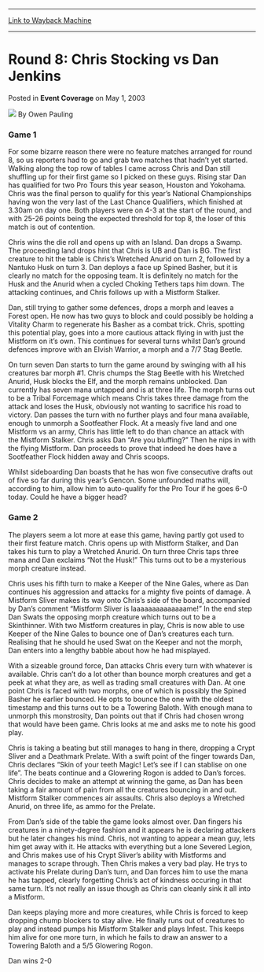 
---
[Link to Wayback Machine](https://web.archive.org/web/20171031031447/https://magic.wizards.com/en/articles/archive/event-coverage/round-8-chris-stocking-vs-dan-jenkins-2003-05-01)

[_metadata_:author]:- "Owen Pauling"
[_metadata_:description]:- "Game 1For some bizarre reason there were no feature matches arranged for round 8, so us reporters had to go and grab two matches that hadn’t yet started. Walking along the top row of tables I came across Chris and Dan still shuffling up for their first game so I picked on these guys. Rising star Dan has qualified for two Pro Tours this year season, Houston and Yokohama. Chris was the final person to qualify for this year’s National Championships having won the very last of the Last Chance Qualifiers, which finished at 3.30am on day one."
[_metadata_:generator]:- "Drupal 7 (http://drupal.org)"
[_metadata_:node]:- "768846"
[_metadata_:publish_date]:- "2003-05-01"
[_metadata_:source]:- "div-main-content"
[_metadata_:title]:- "Round 8: Chris Stocking vs Dan Jenkins"
[_metadata_:wayback_capture_timestamp]:- "2017-10-31 03:14:47"
[_metadata_:wayback_raw_url]:- "https://web.archive.org/web/20171031031447id_/https://magic.wizards.com/en/articles/archive/event-coverage/round-8-chris-stocking-vs-dan-jenkins-2003-05-01"
[_metadata_:wayback_url]:- "https://magic.wizards.com/en/articles/archive/event-coverage/round-8-chris-stocking-vs-dan-jenkins-2003-05-01"
---


Round 8: Chris Stocking vs Dan Jenkins
======================================



 Posted in **Event Coverage**
 on May 1, 2003 






![](https://media.magic.wizards.com/styles/auth_small/public/generic-avatar-150_573.png)
By Owen Pauling











### Game 1

For some bizarre reason there were no feature matches arranged for round 8, so us reporters had to go and grab two matches that hadn’t yet started. Walking along the top row of tables I came across Chris and Dan still shuffling up for their first game so I picked on these guys. Rising star Dan has qualified for two Pro Tours this year season, Houston and Yokohama. Chris was the final person to qualify for this year’s National Championships having won the very last of the Last Chance Qualifiers, which finished at 3.30am on day one. Both players were on 4-3 at the start of the round, and with 25-26 points being the expected threshold for top 8, the loser of this match is out of contention.

Chris wins the die roll and opens up with an Island. Dan drops a Swamp. The proceeding land drops hint that Chris is UB and Dan is BG. The first creature to hit the table is Chris’s Wretched Anurid on turn 2, followed by a Nantuko Husk on turn 3. Dan deploys a face up Spined Basher, but it is clearly no match for the opposing team. It is definitely no match for the Husk and the Anurid when a cycled Choking Tethers taps him down. The attacking continues, and Chris follows up with a Mistform Stalker.

Dan, still trying to gather some defences, drops a morph and leaves a Forest open. He now has two guys to block and could possibly be holding a Vitality Charm to regenerate his Basher as a combat trick. Chris, spotting this potential play, goes into a more cautious attack flying in with just the Mistform on it’s own. This continues for several turns whilst Dan’s ground defences improve with an Elvish Warrior, a morph and a 7/7 Stag Beetle. 

On turn seven Dan starts to turn the game around by swinging with all his creatures bar morph #1. Chris chumps the Stag Beetle with his Wretched Anurid, Husk blocks the Elf, and the morph remains unblocked. Dan currently has seven mana untapped and is at three life. The morph turns out to be a Tribal Forcemage which means Chris takes three damage from the attack and loses the Husk, obviously not wanting to sacrifice his road to victory. Dan passes the turn with no further plays and four mana available, enough to unmorph a Sootfeather Flock. At a measly five land and one Mistform vs an army, Chris has little left to do than chance an attack with the Mistform Stalker. Chris asks Dan “Are you bluffing?” Then he nips in with the flying Mistform. Dan proceeds to prove that indeed he does have a Sootfeather Flock hidden away and Chris scoops. 

Whilst sideboarding Dan boasts that he has won five consecutive drafts out of five so far during this year’s Gencon. Some unfounded maths will, according to him, allow him to auto-qualify for the Pro Tour if he goes 6-0 today. Could he have a bigger head?

### Game 2

The players seem a lot more at ease this game, having partly got used to their first feature match. Chris opens up with Mistform Stalker, and Dan takes his turn to play a Wretched Anurid. On turn three Chris taps three mana and Dan exclaims “Not the Husk!” This turns out to be a mysterious morph creature instead. 

Chris uses his fifth turn to make a Keeper of the Nine Gales, where as Dan continues his aggression and attacks for a mighty five points of damage. A Mistform Sliver makes its way onto Chris’s side of the board, accompanied by Dan’s comment “Mistform Sliver is laaaaaaaaaaaaaame!” In the end step Dan Swats the opposing morph creature which turns out to be a Skinthinner. With two Mistform creatures in play, Chris is now able to use Keeper of the Nine Gales to bounce one of Dan’s creatures each turn. Realising that he should he used Swat on the Keeper and not the morph, Dan enters into a lengthy babble about how he had misplayed. 

With a sizeable ground force, Dan attacks Chris every turn with whatever is available. Chris can’t do a lot other than bounce morph creatures and get a peek at what they are, as well as trading small creatures with Dan. At one point Chris is faced with two morphs, one of which is possibly the Spined Basher he earlier bounced. He opts to bounce the one with the oldest timestamp and this turns out to be a Towering Baloth. With enough mana to unmorph this monstrosity, Dan points out that if Chris had chosen wrong that would have been game. Chris looks at me and asks me to note his good play.

Chris is taking a beating but still manages to hang in there, dropping a Crypt Sliver and a Deathmark Prelate. With a swift point of the finger towards Dan, Chris declares “Skin of your teeth Magic! Let’s see if I can stablise on one life”. The beats continue and a Glowering Rogon is added to Dan’s forces. Chris decides to make an attempt at winning the game, as Dan has been taking a fair amount of pain from all the creatures bouncing in and out. Mistform Stalker commences air assaults. Chris also deploys a Wretched Anurid, on three life, as ammo for the Prelate. 

From Dan’s side of the table the game looks almost over. Dan fingers his creatures in a ninety-degree fashion and it appears he is declaring attackers but he later changes his mind. Chris, not wanting to appear a mean guy, lets him get away with it. He attacks with everything but a lone Severed Legion, and Chris makes use of his Crypt Sliver’s ability with Mistforms and manages to scrape through. Then Chris makes a very bad play. He trys to activate his Prelate during Dan’s turn, and Dan forces him to use the mana he has tapped, clearly forgetting Chris’s act of kindness occuring in that same turn. It’s not really an issue though as Chris can cleanly sink it all into a Mistform. 

Dan keeps playing more and more creatures, while Chris is forced to keep dropping chump blockers to stay alive. He finally runs out of creatures to play and instead pumps his Mistform Stalker and plays Infest. This keeps him alive for one more turn, in which he fails to draw an answer to a Towering Baloth and a 5/5 Glowering Rogon.

Dan wins 2-0







